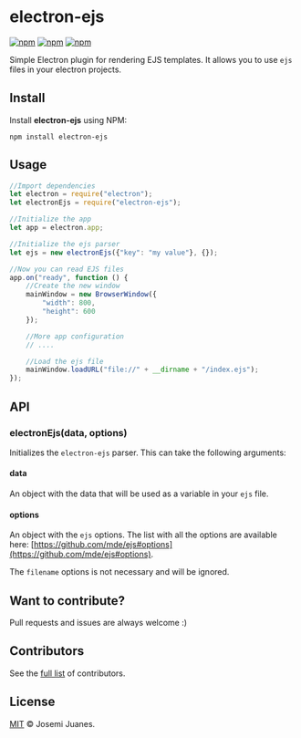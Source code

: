 # electron-ejs

[![npm](https://img.shields.io/npm/v/electron-ejs.svg?style=flat-square)](https://www.npmjs.com/package/electron-ejs)
[![npm](https://img.shields.io/npm/dt/electron-ejs.svg?style=flat-square)](https://www.npmjs.com/package/electron-ejs)
[![npm](https://img.shields.io/npm/l/electron-ejs.svg?style=flat-square)](https://github.com/jmjuanes/electron-ejs)

Simple Electron plugin for rendering EJS templates. It allows you to use `ejs` files in your electron projects.


## Install

Install **electron-ejs** using NPM:

```
npm install electron-ejs
```

## Usage

```javascript
//Import dependencies
let electron = require("electron");
let electronEjs = require("electron-ejs");

//Initialize the app
let app = electron.app;

//Initialize the ejs parser
let ejs = new electronEjs({"key": "my value"}, {});

//Now you can read EJS files
app.on("ready", function () {
    //Create the new window
    mainWindow = new BrowserWindow({
        "width": 800, 
        "height": 600
    });

    //More app configuration
    // ....

    //Load the ejs file
    mainWindow.loadURL("file://" + __dirname + "/index.ejs");
});
```

## API

### electronEjs(data, options)

Initializes the `electron-ejs` parser. This can take the following arguments:

#### data

An object with the data that will be used as a variable in your `ejs` file.

#### options

An object with the `ejs` options. The list with all the options are available here: [https://github.com/mde/ejs#options](https://github.com/mde/ejs#options).

The `filename` options is not necessary and will be ignored.


## Want to contribute?

Pull requests and issues are always welcome :)

## Contributors

See the [full list](https://github.com/jmjuanes/electron-ejs/graphs/contributors) of contributors.


## License

[MIT](LICENSE) &copy; Josemi Juanes.

